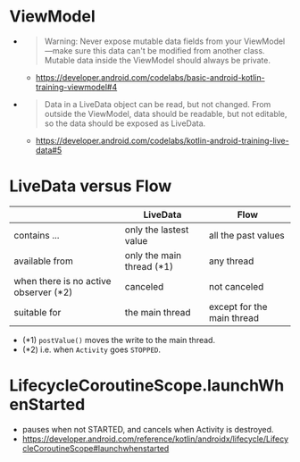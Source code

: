 # ViewModel
* > Warning: Never expose mutable data fields from your ViewModel—make sure this data can't be modified from another class. Mutable data inside the ViewModel should always be private.
  * https://developer.android.com/codelabs/basic-android-kotlin-training-viewmodel#4
* > Data in a LiveData object can be read, but not changed. From outside the ViewModel, data should be readable, but not editable, so the data should be exposed as LiveData.
  * https://developer.android.com/codelabs/kotlin-android-training-live-data#5

# LiveData versus Flow
&nbsp;|LiveData|Flow
--|--|--
contains ...|only the lastest value|all the past values
available from|only the main thread (*1)|any thread
when there is no active observer (*2)|canceled|not canceled
suitable for|the main thread|except for the main thread

* (*1) `postValue()` moves the write to the main thread.
* (*2) i.e. when `Activity` goes `STOPPED`.

# LifecycleCoroutineScope.launchWhenStarted
* pauses when not STARTED, and cancels when Activity is destroyed.
* https://developer.android.com/reference/kotlin/androidx/lifecycle/LifecycleCoroutineScope#launchwhenstarted
